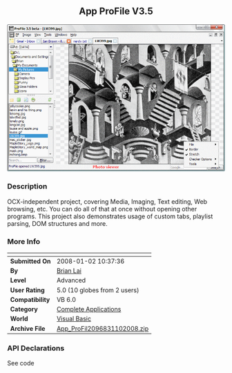 ﻿<div align="center">

## App ProFile V3\.5

<img src="PIC2008110316231649.gif">
</div>

### Description

OCX-independent project, covering Media, Imaging, Text editing, Web browsing, etc. You can do all of that at once without opening other programs. This project also demonstrates usage of custom tabs, playlist parsing, DOM structures and more.
 
### More Info
 


<span>             |<span>
---                |---
**Submitted On**   |2008-01-02 10:37:36
**By**             |[Brian Lai](https://github.com/Planet-Source-Code/PSCIndex/blob/master/ByAuthor/brian-lai.md)
**Level**          |Advanced
**User Rating**    |5.0 (10 globes from 2 users)
**Compatibility**  |VB 6\.0
**Category**       |[Complete Applications](https://github.com/Planet-Source-Code/PSCIndex/blob/master/ByCategory/complete-applications__1-27.md)
**World**          |[Visual Basic](https://github.com/Planet-Source-Code/PSCIndex/blob/master/ByWorld/visual-basic.md)
**Archive File**   |[App\_ProFil2096831102008\.zip](https://github.com/Planet-Source-Code/brian-lai-app-profile-v3-5__1-69897/archive/master.zip)

### API Declarations

See code





